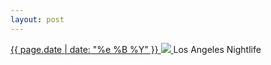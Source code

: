 ```yaml
---
layout: post
---
```


<p>
  <a href="/393">
    <time>{{ page.date | date: "%e %B %Y" }}</time>
    <img src="{{ site.assets_url }}/393.jpg">
  </a>
  Los Angeles Nightlife
</p>

